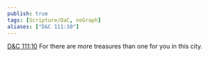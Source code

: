 ```yaml
---
publish: true
tags: [Scripture/DaC, noGraph]
aliases: ["D&C 111:10"]
---
```

[D&C 111:10](https://churchofjesuschrist.org/study/scriptures/dc-testament/dc/111?lang=eng&id=p10#p10) For there are more treasures than one for you in this city.
